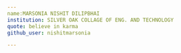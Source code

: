 ```yaml
---
name:MARSONIA NISHIT DILIPBHAI
institution: SILVER OAK COLLAGE OF ENG. AND TECHNOLOGY
quote: believe in karma
github_user: nishitmarsonia

---
```

